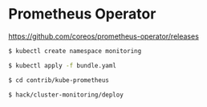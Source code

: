 # Prometheus Operator

https://github.com/coreos/prometheus-operator/releases

```bash
$ kubectl create namespace monitoring

$ kubectl apply -f bundle.yaml

$ cd contrib/kube-prometheus

$ hack/cluster-monitoring/deploy
```
